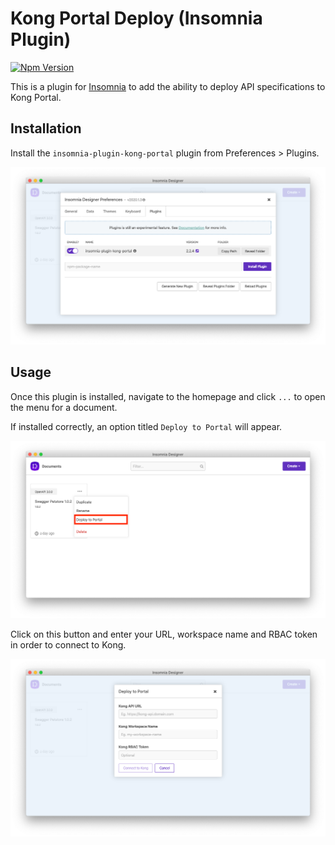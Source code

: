 # Kong Portal Deploy (Insomnia Plugin)

[![Npm Version](https://img.shields.io/npm/v/insomnia-plugin-kong-portal.svg)](https://www.npmjs.com/package/insomnia-plugin-kong-portal)

This is a plugin for [Insomnia](https://insomnia.rest) to add the ability to deploy API specifications to Kong Portal.

## Installation

Install the `insomnia-plugin-kong-portal` plugin from Preferences > Plugins.

![](./assets/plugins.png)

## Usage

Once this plugin is installed, navigate to the homepage and click `...` to open the menu for a document.

If installed correctly, an option titled `Deploy to Portal` will appear.

![](./assets/dropdown.png)

Click on this button and enter your URL, workspace name and RBAC token in order to connect to Kong.

![](assets/connect.png)
